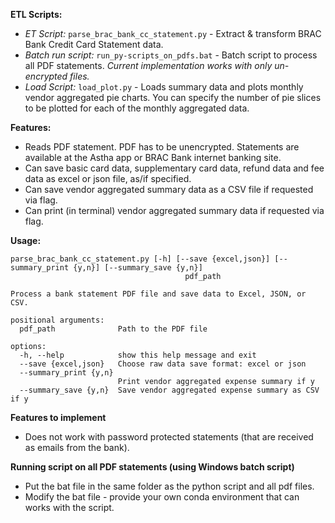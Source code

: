 **ETL Scripts:**
- _ET Script:_ `parse_brac_bank_cc_statement.py` - Extract & transform BRAC Bank Credit Card Statement data.
- _Batch run script:_ `run_py-scripts_on_pdfs.bat` - Batch script to process all PDF statements. _Current implementation works with only un-encrypted files._
- _Load Script:_ `load_plot.py` - Loads summary data and plots monthly vendor aggregated pie charts. You can specify the number of pie slices to be plotted for each of the monthly aggregated data.

**Features:**
* Reads PDF statement. PDF has to be unencrypted. Statements are available at the Astha app or BRAC Bank internet banking site.
* Can save basic card data, supplementary card data, refund data and fee data as excel or json file, as/if specified.
* Can save vendor aggregated summary data as a CSV file if requested via flag.
* Can print (in terminal) vendor aggregated summary data if requested via flag.

**Usage:**

```
parse_brac_bank_cc_statement.py [-h] [--save {excel,json}] [--summary_print {y,n}] [--summary_save {y,n}]
                                       pdf_path

Process a bank statement PDF file and save data to Excel, JSON, or CSV.

positional arguments:
  pdf_path              Path to the PDF file

options:
  -h, --help            show this help message and exit
  --save {excel,json}   Choose raw data save format: excel or json
  --summary_print {y,n}
                        Print vendor aggregated expense summary if y
  --summary_save {y,n}  Save vendor aggregated expense summary as CSV if y
```

**Features to implement**
* Does not work with password protected statements (that are received as emails from the bank).

**Running script on all PDF statements (using Windows batch script)**
- Put the bat file in the same folder as the python script and all pdf files.
- Modify the bat file - provide your own conda environment that can works with the script.

